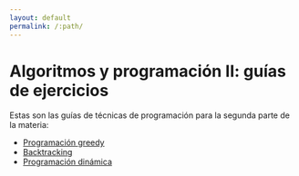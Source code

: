 ```yaml
---
layout: default
permalink: /:path/
---
```


Algoritmos y programación II: guías de ejercicios
================================================

Estas son las guías de técnicas de programación para la segunda parte de la materia:

- [Programación greedy](greedy)
- [Backtracking](backtracking)
- [Programación dinámica](pd)

